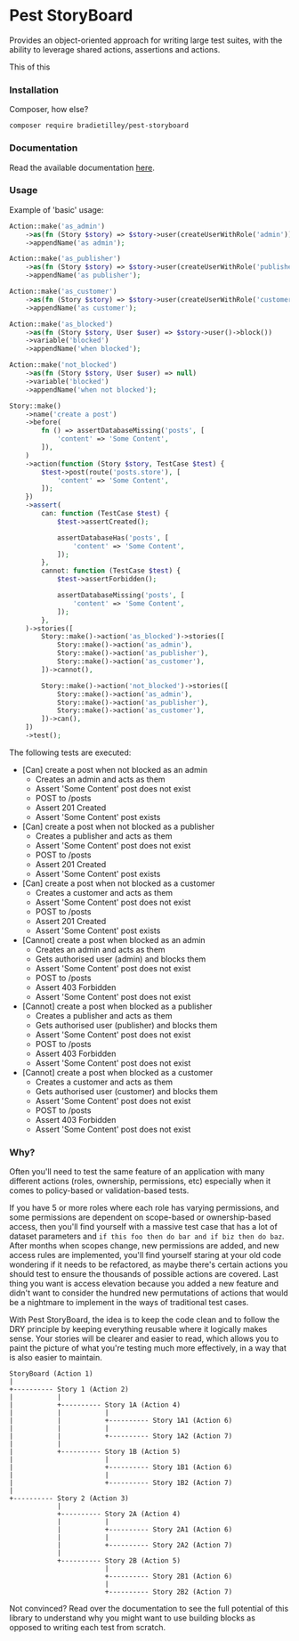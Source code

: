 # Pest StoryBoard

Provides an object-oriented approach for writing large test suites, with the ability to leverage shared actions, assertions and actions.

This of this 

### Installation

Composer, how else?

```
composer require bradietilley/pest-storyboard
```

### Documentation

Read the available documentation [here](/docs/documentation.md).


### Usage

Example of 'basic' usage:

```php
Action::make('as_admin')
    ->as(fn (Story $story) => $story->user(createUserWithRole('admin')))
    ->appendName('as admin');

Action::make('as_publisher')
    ->as(fn (Story $story) => $story->user(createUserWithRole('publisher')))
    ->appendName('as publisher');

Action::make('as_customer')
    ->as(fn (Story $story) => $story->user(createUserWithRole('customer')))
    ->appendName('as customer');

Action::make('as_blocked')
    ->as(fn (Story $story, User $user) => $story->user()->block())
    ->variable('blocked')
    ->appendName('when blocked');

Action::make('not_blocked')
    ->as(fn (Story $story, User $user) => null)
    ->variable('blocked')
    ->appendName('when not blocked');

Story::make()
    ->name('create a post')
    ->before(
        fn () => assertDatabaseMissing('posts', [
            'content' => 'Some Content',
        ]),
    )
    ->action(function (Story $story, TestCase $test) {
        $test->post(route('posts.store'), [
            'content' => 'Some Content',
        ]);
    })
    ->assert(
        can: function (TestCase $test) {
            $test->assertCreated();

            assertDatabaseHas('posts', [
                'content' => 'Some Content',
            ]);
        },
        cannot: function (TestCase $test) {
            $test->assertForbidden();

            assertDatabaseMissing('posts', [
                'content' => 'Some Content',
            ]);
        },
    )->stories([
        Story::make()->action('as_blocked')->stories([
            Story::make()->action('as_admin'),
            Story::make()->action('as_publisher'),
            Story::make()->action('as_customer'),
        ])->cannot(),

        Story::make()->action('not_blocked')->stories([
            Story::make()->action('as_admin'),
            Story::make()->action('as_publisher'),
            Story::make()->action('as_customer'),
        ])->can(),
    ])
    ->test();
```

The following tests are executed:

- [Can] create a post when not blocked as an admin
    - Creates an admin and acts as them
    - Assert 'Some Content' post does not exist
    - POST to /posts
    - Assert 201 Created
    - Assert 'Some Content' post exists
- [Can] create a post when not blocked as a publisher
    - Creates a publisher and acts as them
    - Assert 'Some Content' post does not exist
    - POST to /posts
    - Assert 201 Created
    - Assert 'Some Content' post exists
- [Can] create a post when not blocked as a customer
    - Creates a customer and acts as them
    - Assert 'Some Content' post does not exist
    - POST to /posts
    - Assert 201 Created
    - Assert 'Some Content' post exists
- [Cannot] create a post when blocked as an admin
    - Creates an admin and acts as them
    - Gets authorised user (admin) and blocks them
    - Assert 'Some Content' post does not exist
    - POST to /posts
    - Assert 403 Forbidden
    - Assert 'Some Content' post does not exist
- [Cannot] create a post when blocked as a publisher
    - Creates a publisher and acts as them
    - Gets authorised user (publisher) and blocks them
    - Assert 'Some Content' post does not exist
    - POST to /posts
    - Assert 403 Forbidden
    - Assert 'Some Content' post does not exist
- [Cannot] create a post when blocked as a customer
    - Creates a customer and acts as them
    - Gets authorised user (customer) and blocks them
    - Assert 'Some Content' post does not exist
    - POST to /posts
    - Assert 403 Forbidden
    - Assert 'Some Content' post does not exist

### Why?

Often you'll need to test the same feature of an application with many different actions (roles, ownership, permissions, etc) especially when it comes to policy-based or validation-based tests.

If you have 5 or more roles where each role has varying permissions, and some permissions are dependent on scope-based or ownership-based access, then you'll find yourself with a massive test case that has a lot of dataset parameters and `if this foo then do bar and if biz then do baz`. After months when scopes change, new permissions are added, and new access rules are implemented, you'll find yourself staring at your old code wondering if it needs to be refactored, as maybe there's certain actions you should test to ensure the thousands of possible actions are covered. Last thing you want is access elevation because you added a new feature and didn't want to consider the hundred new permutations of actions that would be a nightmare to implement in the ways of traditional test cases.  

With Pest StoryBoard, the idea is to keep the code clean and to follow the DRY principle by keeping everything reusable where it logically makes sense. Your stories will be clearer and easier to read, which allows you to paint the picture of what you're testing much more effectively, in a way that is also easier to maintain.

```
StoryBoard (Action 1)
|
+---------- Story 1 (Action 2)
|           | 
|           +---------- Story 1A (Action 4)
|           |           |
|           |           +---------- Story 1A1 (Action 6)
|           |           |
|           |           +---------- Story 1A2 (Action 7)
|           |
|           +---------- Story 1B (Action 5)
|                       |
|                       +---------- Story 1B1 (Action 6)
|                       |
|                       +---------- Story 1B2 (Action 7)
|
+---------- Story 2 (Action 3)
            |
            +---------- Story 2A (Action 4)
            |           |
            |           +---------- Story 2A1 (Action 6)
            |           |
            |           +---------- Story 2A2 (Action 7)
            |
            +---------- Story 2B (Action 5)
                        |
                        +---------- Story 2B1 (Action 6)
                        |
                        +---------- Story 2B2 (Action 7)
```

Not convinced? Read over the documentation to see the full potential of this library to understand why you might want to use building blocks as opposed to writing each test from scratch.
